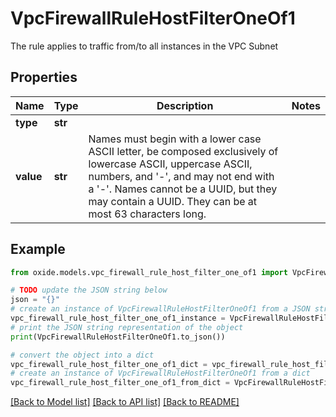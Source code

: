 # VpcFirewallRuleHostFilterOneOf1

The rule applies to traffic from/to all instances in the VPC Subnet

## Properties

Name | Type | Description | Notes
------------ | ------------- | ------------- | -------------
**type** | **str** |  | 
**value** | **str** | Names must begin with a lower case ASCII letter, be composed exclusively of lowercase ASCII, uppercase ASCII, numbers, and &#39;-&#39;, and may not end with a &#39;-&#39;. Names cannot be a UUID, but they may contain a UUID. They can be at most 63 characters long. | 

## Example

```python
from oxide.models.vpc_firewall_rule_host_filter_one_of1 import VpcFirewallRuleHostFilterOneOf1

# TODO update the JSON string below
json = "{}"
# create an instance of VpcFirewallRuleHostFilterOneOf1 from a JSON string
vpc_firewall_rule_host_filter_one_of1_instance = VpcFirewallRuleHostFilterOneOf1.from_json(json)
# print the JSON string representation of the object
print(VpcFirewallRuleHostFilterOneOf1.to_json())

# convert the object into a dict
vpc_firewall_rule_host_filter_one_of1_dict = vpc_firewall_rule_host_filter_one_of1_instance.to_dict()
# create an instance of VpcFirewallRuleHostFilterOneOf1 from a dict
vpc_firewall_rule_host_filter_one_of1_from_dict = VpcFirewallRuleHostFilterOneOf1.from_dict(vpc_firewall_rule_host_filter_one_of1_dict)
```
[[Back to Model list]](../README.md#documentation-for-models) [[Back to API list]](../README.md#documentation-for-api-endpoints) [[Back to README]](../README.md)


